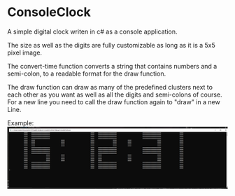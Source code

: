 # ConsoleClock
A simple digital clock writen in c# as a console application.

The size as well as the digits are fully customizable as long as it is a 5x5 pixel image.

The convert-time function converts a string that contains numbers and a semi-colon, to a readable format for the draw function.

The draw function can draw as many of the predefined clusters next to each other as you want as well as all the digits and semi-colons of course.
For a new line you need to call the draw function again to "draw" in a new Line.

Example:
![Shocase Image](images/Showcase.PNG?raw=true "showcase")
